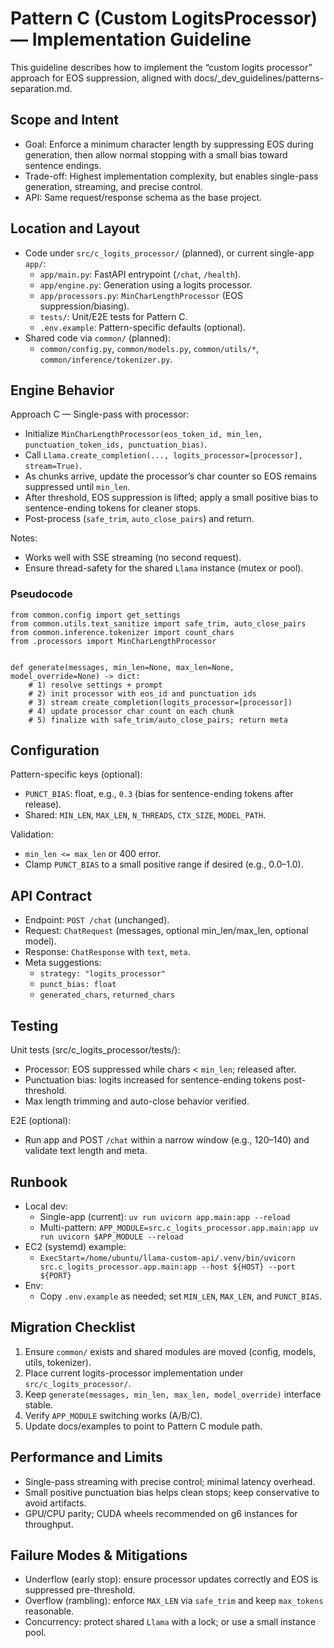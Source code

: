 # Pattern C (Custom LogitsProcessor) — Implementation Guideline

This guideline describes how to implement the “custom logits processor” approach for EOS suppression, aligned with docs/_dev_guidelines/patterns-separation.md.

## Scope and Intent

- Goal: Enforce a minimum character length by suppressing EOS during generation, then allow normal stopping with a small bias toward sentence endings.
- Trade-off: Highest implementation complexity, but enables single-pass generation, streaming, and precise control.
- API: Same request/response schema as the base project.

## Location and Layout

- Code under `src/c_logits_processor/` (planned), or current single-app `app/`:
  - `app/main.py`: FastAPI entrypoint (`/chat`, `/health`).
  - `app/engine.py`: Generation using a logits processor.
  - `app/processors.py`: `MinCharLengthProcessor` (EOS suppression/biasing).
  - `tests/`: Unit/E2E tests for Pattern C.
  - `.env.example`: Pattern-specific defaults (optional).
- Shared code via `common/` (planned):
  - `common/config.py`, `common/models.py`, `common/utils/*`, `common/inference/tokenizer.py`.

## Engine Behavior

Approach C — Single-pass with processor:
- Initialize `MinCharLengthProcessor(eos_token_id, min_len, punctuation_token_ids, punctuation_bias)`.
- Call `Llama.create_completion(..., logits_processor=[processor], stream=True)`.
- As chunks arrive, update the processor’s char counter so EOS remains suppressed until `min_len`.
- After threshold, EOS suppression is lifted; apply a small positive bias to sentence-ending tokens for cleaner stops.
- Post-process (`safe_trim`, `auto_close_pairs`) and return.

Notes:
- Works well with SSE streaming (no second request).
- Ensure thread-safety for the shared `Llama` instance (mutex or pool).

### Pseudocode
```
from common.config import get_settings
from common.utils.text_sanitize import safe_trim, auto_close_pairs
from common.inference.tokenizer import count_chars
from .processors import MinCharLengthProcessor


def generate(messages, min_len=None, max_len=None, model_override=None) -> dict:
    # 1) resolve settings + prompt
    # 2) init processor with eos_id and punctuation ids
    # 3) stream create_completion(logits_processor=[processor])
    # 4) update processor char count on each chunk
    # 5) finalize with safe_trim/auto_close_pairs; return meta
```

## Configuration

Pattern-specific keys (optional):
- `PUNCT_BIAS`: float, e.g., `0.3` (bias for sentence-ending tokens after release).
- Shared: `MIN_LEN`, `MAX_LEN`, `N_THREADS`, `CTX_SIZE`, `MODEL_PATH`.

Validation:
- `min_len <= max_len` or 400 error.
- Clamp `PUNCT_BIAS` to a small positive range if desired (e.g., 0.0–1.0).

## API Contract

- Endpoint: `POST /chat` (unchanged).
- Request: `ChatRequest` (messages, optional min_len/max_len, optional model).
- Response: `ChatResponse` with `text`, `meta`.
- Meta suggestions:
  - `strategy: "logits_processor"`
  - `punct_bias: float`
  - `generated_chars`, `returned_chars`

## Testing

Unit tests (src/c_logits_processor/tests/):
- Processor: EOS suppressed while chars < `min_len`; released after.
- Punctuation bias: logits increased for sentence-ending tokens post-threshold.
- Max length trimming and auto-close behavior verified.

E2E (optional):
- Run app and POST `/chat` within a narrow window (e.g., 120–140) and validate text length and meta.

## Runbook

- Local dev:
  - Single-app (current): `uv run uvicorn app.main:app --reload`
  - Multi-pattern: `APP_MODULE=src.c_logits_processor.app.main:app uv run uvicorn $APP_MODULE --reload`
- EC2 (systemd) example:
  - `ExecStart=/home/ubuntu/llama-custom-api/.venv/bin/uvicorn src.c_logits_processor.app.main:app --host ${HOST} --port ${PORT}`
- Env:
  - Copy `.env.example` as needed; set `MIN_LEN`, `MAX_LEN`, and `PUNCT_BIAS`.

## Migration Checklist

1) Ensure `common/` exists and shared modules are moved (config, models, utils, tokenizer).
2) Place current logits-processor implementation under `src/c_logits_processor/`.
3) Keep `generate(messages, min_len, max_len, model_override)` interface stable.
4) Verify `APP_MODULE` switching works (A/B/C).
5) Update docs/examples to point to Pattern C module path.

## Performance and Limits

- Single-pass streaming with precise control; minimal latency overhead.
- Small positive punctuation bias helps clean stops; keep conservative to avoid artifacts.
- GPU/CPU parity; CUDA wheels recommended on g6 instances for throughput.

## Failure Modes & Mitigations

- Underflow (early stop): ensure processor updates correctly and EOS is suppressed pre-threshold.
- Overflow (rambling): enforce `MAX_LEN` via `safe_trim` and keep `max_tokens` reasonable.
- Concurrency: protect shared `Llama` with a lock; or use a small instance pool.
